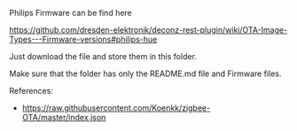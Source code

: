 Philips Firmware can be find here

https://github.com/dresden-elektronik/deconz-rest-plugin/wiki/OTA-Image-Types---Firmware-versions#philips-hue

Just download the file and store them in this folder.

Make sure that the folder has only the README.md file and Firmware files.


References:

* https://raw.githubusercontent.com/Koenkk/zigbee-OTA/master/index.json

